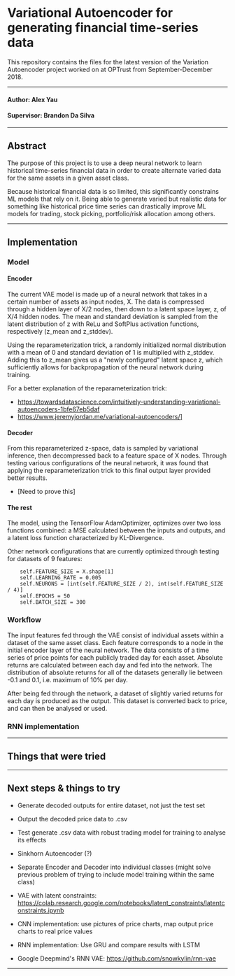 # Variational Autoencoder for generating financial time-series data

This repository contains the files for the latest version of the Variation Autoencoder 
project worked on at OPTrust from September-December 2018.

---------------------------------------------------------------------------------------------------------

#### Author: Alex Yau

#### Supervisor: Brandon Da Silva

---------------------------------------------------------------------------------------------------------

## Abstract

The purpose of this project is to use a deep neural network to learn historical 
time-series financial data in order to create alternate varied data for the same assets in a given asset class.

Because historical financial data is so limited, this significantly constrains ML models that rely on it.
Being able to generate varied but realistic data for something like historical price time series 
can drastically improve ML models for trading, stock picking, portfolio/risk allocation among others.

---------------------------------------------------------------------------------------------------------

## Implementation

### Model

#### Encoder
The current VAE model is made up of a neural network that takes in a certain number of assets as input nodes, X. 
The data is compressed through a hidden layer of X/2 nodes, then down to a latent space layer, z, of X/4 hidden nodes. 
The mean and standard deviation is sampled from the latent distribution of z with ReLu and SoftPlus activation functions, respectively
(z_mean and z_stddev).

Using the reparameterization trick, a randomly initialized normal distribution with a mean of 0 and standard deviation of 1 
is multiplied with z_stddev. Adding this to z_mean gives us a "newly configured" latent space z, which sufficiently allows for
backpropagation of the neural network during training. 

For a better explanation of the reparameterization trick: 
*   https://towardsdatascience.com/intuitively-understanding-variational-autoencoders-1bfe67eb5daf
*   https://www.jeremyjordan.me/variational-autoencoders/]

#### Decoder
From this reparameterized z-space, data is sampled by variational inference, then decompressed back to a feature space of X nodes.
Through testing various configurations of the neural network, it was found that applying the reparameterization trick 
to this final output layer provided better results.
*   [Need to prove this]

#### The rest
The model, using the TensorFlow AdamOptimizer, optimizes over two loss functions combined:
a MSE calculated between the inputs and outputs, and a latent loss function characterized by KL-Divergence. 

Other network configurations that are currently optimized through testing for datasets of 9 features:

        self.FEATURE_SIZE = X.shape[1] 
        self.LEARNING_RATE = 0.005
        self.NEURONS = [int(self.FEATURE_SIZE / 2), int(self.FEATURE_SIZE / 4)]
        self.EPOCHS = 50
        self.BATCH_SIZE = 300


### Workflow
The input features fed through the VAE consist of individual assets within a dataset of the same asset class.
Each feature corresponds to a node in the initial encoder layer of the neural network. 
The data consists of a time series of price points for each publicly traded day for each asset.
Absolute returns are calculated between each day and fed into the network. 
The distribution of absolute returns for all of the datasets generally lie between -0.1 and 0.1, i.e. maximum of 10% per day.

After being fed through the network, a dataset of slightly varied returns for each day is produced as the output.
This dataset is converted back to price, and can then be analysed or used.


### RNN implementation



---------------------------------------------------------------------------------------------------------




## Things that were tried



---------------------------------------------------------------------------------------------------------

## Next steps & things to try

*   Generate decoded outputs for entire dataset, not just the test set
*   Output the decoded price data to .csv
*   Test generate .csv data with robust trading model for training to analyse its effects

*   Sinkhorn Autoencoder (?)
*   Separate Encoder and Decoder into individual classes (might solve previous problem of trying to include model training within the same class)
*   VAE with latent constraints: https://colab.research.google.com/notebooks/latent_constraints/latentconstraints.ipynb 

*   CNN implementation: use pictures of price charts, map output price charts to real price values
*   RNN implementation: Use GRU and compare results with LSTM
*   Google Deepmind's RNN VAE: https://github.com/snowkylin/rnn-vae

---------------------------------------------------------------------------------------------------------
